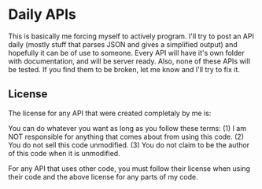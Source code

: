 # Daily APIs
This is basically me forcing myself to actively program. I'll try to post an API daily (mostly stuff that parses JSON and gives a simplified output) and hopefully it can be of use to someone. Every API will have it's own folder with documentation, and will be server ready. Also, none of these APIs will be tested. If you find them to be broken, let me know and I'll try to fix it.

## License
The license for any API that were created completaly by me is:

You can do whatever you want as long as you follow these terms:
(1) I am NOT responsible for anything that comes about from using this code.
(2) You do not sell this code unmodified.
(3) You do not claim to be the author of this code when it is unmodified.

For any API that uses other code, you must follow their license when using their code and the above license for any parts of my code.
